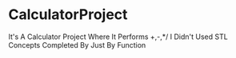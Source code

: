 # CalculatorProject
It's A Calculator Project Where It Performs +,-,*/
I Didn't Used STL Concepts 
Completed By Just By Function 
